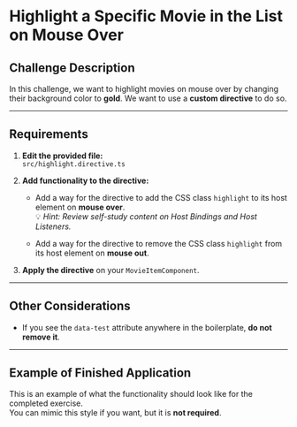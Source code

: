 # Highlight a Specific Movie in the List on Mouse Over

## Challenge Description
In this challenge, we want to highlight movies on mouse over by changing their background color to **gold**. We want to use a **custom directive** to do so.

---

## Requirements

1. **Edit the provided file:**  
   `src/highlight.directive.ts`

2. **Add functionality to the directive:**
   - Add a way for the directive to add the CSS class `highlight` to its host element on **mouse over**.  
     💡 *Hint: Review self-study content on Host Bindings and Host Listeners.*

   - Add a way for the directive to remove the CSS class `highlight` from its host element on **mouse out**.

3. **Apply the directive** on your `MovieItemComponent`.

---

## Other Considerations

- If you see the `data-test` attribute anywhere in the boilerplate, **do not remove it**.

---

## Example of Finished Application

This is an example of what the functionality should look like for the completed exercise.  
You can mimic this style if you want, but it is **not required**.

